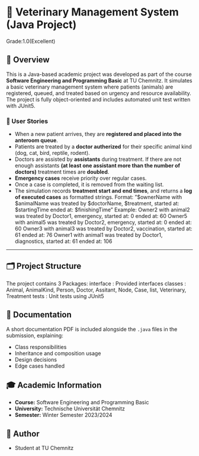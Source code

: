 # 🐾 Veterinary Management System (Java Project)
Grade:1.0(Excellent)
## 📌 Overview
This is a Java-based academic project was developed as part of the course **Software Engineering and Programming Basic** at TU Chemnitz. It simulates a basic veterinary management system where patients (animals) are registered, queued, and treated based on urgency and resource availability. The project is fully object-oriented and includes automated unit test written with JUnit5.


### 💬 User Stories

- When a new patient arrives, they are **registered and placed into the anteroom queue**.
- Patients are treated by a **doctor autherized** for their specific animal kind (dog, cat, bird, reptile, rodent).
- Doctors are assisted by **assistants** during treatment. If there are not enough assistants **(at least one assistant more than the number of doctors)** treatment times are **doubled**.
- **Emergency cases** receive priority over regular cases.
- Once a case is completed, it is removed from the waiting list.
- The simulation records **treatment start and end times**, and returns a **log of executed cases** as formatted strings.
Format:
”$ownerName with $animalName was treated by $doctorName, $treatment, started at: $startingTime ended
at: $finishingTime”
Example:
Owner2 with animal2 was treated by Doctor1, emergency, started at: 0 ended at: 60
Owner5 with animal5 was treated by Doctor2, emergency, started at: 0 ended at: 60
Owner3 with animal3 was treated by Doctor2, vaccination, started at: 61 ended at: 76
Owner1 with animal1 was treated by Doctor1, diagnostics, started at: 61 ended at: 106

---


## 🗂️ Project Structure 
The project contains 3 Packages:
interface : Provided interfaces
classes : Animal, AnimalKind, Person, Doctor, Assitant, Node, Case, list, Veterinary, Treatment
tests : Unit tests using JUnit5


## 📝 Documentation
A short documentation PDF is included alongside the `.java` files in the submission, explaining:
- Class responsibilities
- Inheritance and composition usage
- Design decisions
- Edge cases handled

## 🎓 Academic Information
- **Course:** Software Engineering and Programming Basic  
- **University:** Technische Universität Chemnitz  
- **Semester:** Winter Semester 2023/2024  

## 👤 Author
- Student at TU Chemnitz

